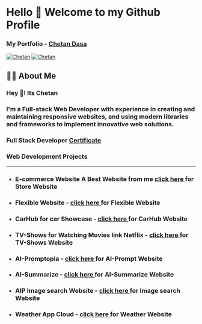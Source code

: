 <h1>Hello 👋 Welcome to my Github Profile</h1>

<h3>My Portfolio - <a href="https://3d-portfolio-chetan.vercel.app/">Chetan Dasa</a></h3>

[![Chetan](https://img.shields.io/badge/LinkedIn-0077B5?style=for-the-badge&logo=linkedin&logoColor=white)](https://www.linkedin.com/in/chetan-dasa-878946250/)
[![Chetan](https://img.shields.io/badge/Instagram-E4405F?style=for-the-badge&logo=instagram&logoColor=white)](https://www.instagram.com/thedasachetan2814/)

<h2>🙋‍♂️ About Me</h2>
<h3>Hey 👋! Its Chetan</h3>
<h3>I'm a Full-stack Web Developer with experience in creating and maintaining responsive websites, and using modern libraries and frameworks to implement innovative web solutions.
</h3>
<h3>Full Stack Developer <a href="https://drive.google.com/file/d/1Q2tpijI0OuBvFCGMlgUvtkp0AXUxVbId/view?usp=drive_link">Certificate </a></h3>
<h3>Web Development Projects</h3>
<hr />
<ul>
<li><h3>E-commerce Website A Best Website from me <a href="https://ecommerce-store-ruby.vercel.app/">click here </a>for Store Website</h3></li>
<li><h3>Flexible Website - <a href="https://grafbase-flexible.vercel.app/">click here </a>for Flexible Website</h3></li>
<li><h3>CarHub for car Showcase - <a href="https://carhub-cd.vercel.app/">click here </a>for CarHub Website</h3></li>
<li><h3>TV-Shows for Watching Movies link Netflix - <a href="https://tvshowsclone.vercel.app/">click here </a>for TV-Shows Website</h3></li>
<li><h3>AI-Promptopia - <a href="https://ai-promptopiaweb.vercel.app/">click here </a>for AI-Prompt Website</h3></li>
<li><h3>AI-Summarize - <a href="https://summz-ai.netlify.app">click here </a>for AI-Summarize Website</h3></li>
<li><h3>AIP Image search Website - <a href="https://movie-website-sage.vercel.app/">click here </a>for Image search Website</h3></li>
<li><h3>Weather App Cloud - <a href="https://weatherappcloud.vercel.app/">click here </a>for Weather Website</h3></li>
</ul>
<!-- <h3>WordPress Projects</h3>
<ul>
<li><h3>Wordpress - <a href="https://wordpressfirstcd.000webhostapp.com/">click here </a>for Website</h3></li>
</ul> -->

